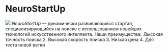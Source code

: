 # NeuroStartUp
![](https://netology-code.github.io/git-homeworks/introduction/assets/logo.png)
*NeuroStartUp* — динамически развивающийся стартап, специализирующийся на поиске с использованием новейших технологий искусственного интеллекта.
Наши преимущества:
.Высокая точность поиска
2. Высокая скорость поиска
3. Низкая цена
4. Для теста новой ветки